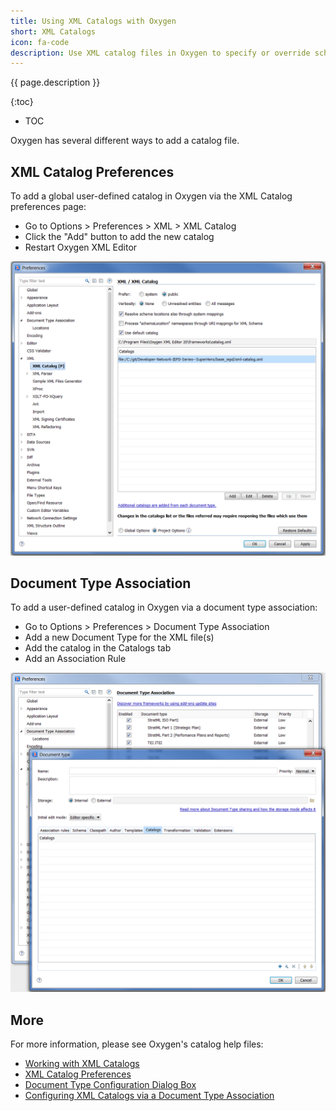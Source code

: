 ```yaml
---
title: Using XML Catalogs with Oxygen
short: XML Catalogs
icon: fa-code
description: Use XML catalog files in Oxygen to specify or override schema file locations.
---
```


{{ page.description }}

{:toc}
- TOC

Oxygen has several different ways to add a catalog file.

## XML Catalog Preferences

To add a global user-defined catalog in Oxygen via the XML Catalog preferences page:

- Go to Options > Preferences > XML > XML Catalog
- Click the "Add" button to add the new catalog
- Restart Oxygen XML Editor

![XML Catalog Options in Oxygen XML Editor](oxygen-xmlCatalog.png)

## Document Type Association

To add a user-defined catalog in Oxygen via a document type association:

- Go to Options > Preferences > Document Type Association
- Add a new Document Type for the XML file(s)
- Add the catalog in the Catalogs tab
- Add an Association Rule

![XML Document Type Association](oxygen-documentTypeAssociation.png)

## More

For more information, please see Oxygen's catalog help files:

- [Working with XML Catalogs](https://www.oxygenxml.com/doc/versions/20.1/ug-editor/topics/using-XML-Catalogs.html)
- [XML Catalog Preferences](https://www.oxygenxml.com/doc/versions/20.1/ug-editor/topics/preferences-xml-catalog.html#preferences-xml-catalog)
- [Document Type Configuration Dialog Box](https://www.oxygenxml.com/doc/versions/20.1/ug-editor/topics/the-document-type-dialog.html)
- [Configuring XML Catalogs via a Document Type Association](https://www.oxygenxml.com/doc/versions/18/ug-editor/tasks/dg-xml-catalogs.html)
